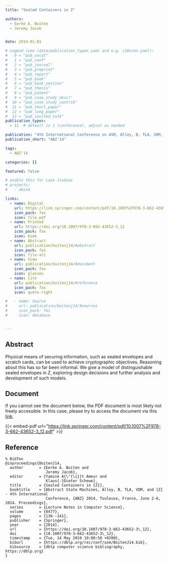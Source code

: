 ```yaml
---
title: "Sealed Containers in Z"

authors:
  - Eerke A. Boiten
  - Jeremy Jacob


date: 2014-01-01

# Legend (see /data/publication_types.yaml and e.g. i18n/en.yaml): 
#   0 = "pub_uncat"
#   1 = "pub_conf"
#   2 = "pub_journal"
#   3 = "pub_preprint"
#   4 = "pub_report"
#   5 = "pub_book"
#   6 = "pub_book_section"
#   7 = "pub_thesis"
#   8 = "pub_patent"
#   9 = "pub_case_study_descr"
#  10 = "pub_case_study_contrib"
#  11 = "pub_short_paper"
#  12 = "pub_long_paper"
#  13 = "pub_invited_talk"
publication_types:
  - 11  # default is 1 (conference), adjust as needed

publication: "4th International Conference on ASM, Alloy, B, TLA, VDM, and Z (ABZ'14)"
publication_short: "ABZ'14"

tags:
  - ABZ'14

categories: []

featured: false

# enable this for case studies
# projects:
#   - abz14

links:
  - name: Digital
    url: https://link.springer.com/content/pdf/10.1007%2F978-3-662-43652-3_12.pdf
    icon_pack: fas
    icon: file-pdf
  - name: Printed
    url: https://doi.org/10.1007/978-3-662-43652-3_12
    icon_pack: fas
    icon: book
  - name: Abstract
    url: publication/boitenj14/#abstract
    icon_pack: fas
    icon: file-alt
  - name: View
    url: publication/boitenj14/#document
    icon_pack: fas
    icon: glasses
  - name: Cite
    url: publication/boitenj14/#reference
    icon_pack: fas
    icon: quote-right

#   - name: Source
#     url: publication/boitenj14/#sources
#     icon_pack: fas
#     icon: database


---
```


## Abstract

Physical means of securing information, such as sealed envelopes and scratch cards, can be used to achieve cryptographic objectives. Reasoning about this has so far been informal. We give a model of distinguishable sealed envelopes in Z, exploring design decisions and further analysis and development of such models.

## Document

If you cannot see the document below, the PDF document is most likely not freely accessible. In this case, please try to access the document via this <a href="https://link.springer.com/content/pdf/10.1007%2F978-3-662-43652-3_12.pdf">link</a>.

{{< embed-pdf url="https://link.springer.com/content/pdf/10.1007%2F978-3-662-43652-3_12.pdf" >}}

## Reference

```
% BibTex
@inproceedings{BoitenJ14,
  author       = {Eerke A. Boiten and
                  Jeremy Jacob},
  editor       = {Yamine A{\"{\i}}t Ameur and
                  Klaus{-}Dieter Schewe},
  title        = {Sealed Containers in {Z}},
  booktitle    = {Abstract State Machines, Alloy, B, TLA, VDM, and {Z} - 4th International
                  Conference, {ABZ} 2014, Toulouse, France, June 2-6, 2014. Proceedings},
  series       = {Lecture Notes in Computer Science},
  volume       = {8477},
  pages        = {136--141},
  publisher    = {Springer},
  year         = {2014},
  url          = {https://doi.org/10.1007/978-3-662-43652-3\_12},
  doi          = {10.1007/978-3-662-43652-3\_12},
  timestamp    = {Tue, 14 May 2019 10:00:50 +0200},
  biburl       = {https://dblp.org/rec/conf/asm/BoitenJ14.bib},
  bibsource    = {dblp computer science bibliography, https://dblp.org}
}


```

<!-- # add information for case study papers (if available)
## Sources

- **Used formal method:**
  [ASM](/method/asm)
- **Resources and tools:**
  Asmeta

For more information, please contact the <a href ="mailto:silvia.bonfanti@unibg.it;arcaini@nii.ac.jp;angelo.gargantini@unibg.it;scandurra@unibg.it;elvinia.riccobene@unimi.it">authors</a>-->


